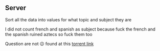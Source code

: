 ## Server 

Sort all the data into values for what topic and subject they are

I did not count french and spanish as subject because fuck the french and the spanish ruined aztecs so fuck them too

Question are not 😉 found at this [torrent link](https://www.ibdocuments.com/IB%20PAST%20PAPERS%20-%20SUBJECT/)